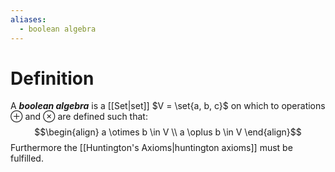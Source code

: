```yaml
---
aliases:
  - boolean algebra
---
```

# Definition
A ___boolean algebra___ is a [[Set|set]] $V = \set{a, b, c}$ on which to operations $\oplus$ and $\otimes$ are defined such that:
$$\begin{align}
	a \otimes b \in V \\
	a \oplus b \in V
\end{align}$$
Furthermore the [[Huntington's Axioms|huntington axioms]] must be fulfilled. 
